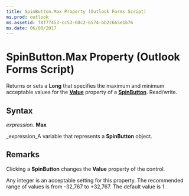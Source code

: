 ```yaml
---
title: SpinButton.Max Property (Outlook Forms Script)
ms.prod: outlook
ms.assetid: f8f77453-cc53-68c2-6574-bb2c665e1b76
ms.date: 06/08/2017
---
```



# SpinButton.Max Property (Outlook Forms Script)

Returns or sets a **Long** that specifies the maximum and minimum acceptable values for the **[Value](spinbutton-value-property-outlook-forms-script.md)** property of a **[SpinButton](spinbutton-object-outlook-forms-script.md)**. Read/write.


## Syntax

 _expression_. **Max**

 _expression_A variable that represents a **SpinButton** object.


## Remarks

Clicking a **SpinButton** changes the **Value** property of the control.

Any integer is an acceptable setting for this property. The recommended range of values is from -32,767 to +32,767. The default value is 1.


